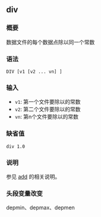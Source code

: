 ## div

### 概要

数据文件的每个数据点除以同一个常数

### 语法

``` {.bash}
DIV [v1 [v2 ... vn] ]
```

### 输入

- `v1`: 第一个文件要除以的常数
- `v2`: 第二个文件要除以的常数
- `vn`: 第n个文件要除以的常数

### 缺省值

``` {.bash}
div 1.0
```

### 说明

参见 [add](/commands/add.md) 的相关说明。

### 头段变量改变

depmin、depmax、depmen
